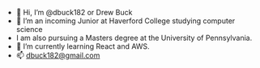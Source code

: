 - 👋 Hi, I’m @dbuck182 or Drew Buck
- 👀 I’m an incoming Junior at Haverford College studying computer science
- I am also pursuing a Masters degree at the University of Pennsylvania. 
- 🌱 I’m currently learning React and AWS.
- 📫 dbuck182@gmail.com

<!---
dbuck182/dbuck182 is a ✨ special ✨ repository because its `README.md` (this file) appears on your GitHub profile.
You can click the Preview link to take a look at your changes.
--->
